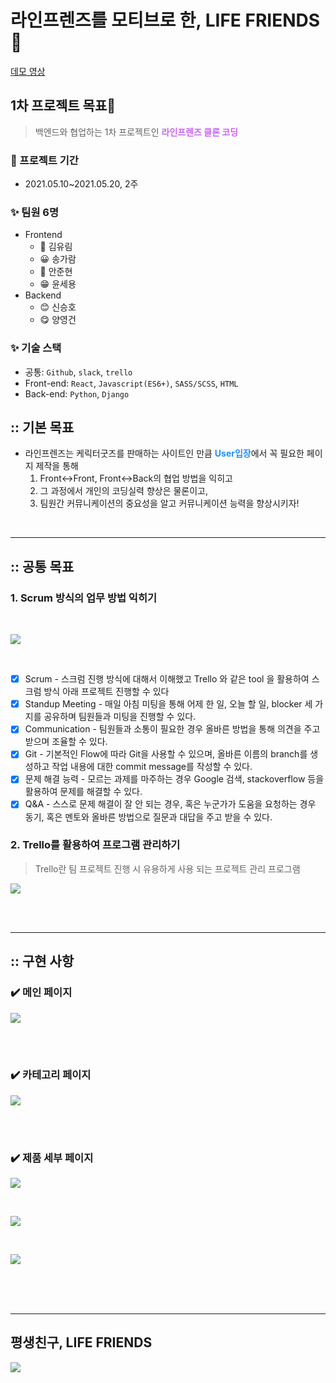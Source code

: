 # 라인프렌즈를 모티브로 한, LIFE FRIENDS 🚀

[데모 영상](https://www.youtube.com/watch?v=r8UtkjeuLEU&t=46s)

## 1차 프로젝트 목표🚀

> 백엔드와 협업하는 1차 프로젝트인 <span style="color:#c865f0">**라인프렌즈 클론 코딩**</span>

### 🌱 프로젝트 기간

- 2021.05.10~2021.05.20, 2주

### ✨ 팀원 6명

- Frontend
  - 🤩 김유림
  - 😀 송가람
  - 🤗 안준현
  - 😁 윤세용
- Backend
  - 😊 신승호
  - 😋 양영건

### ✨ 기술 스택

- 공통: `Github`, `slack`, `trello`
- Front-end: `React`, `Javascript(ES6+)`, `SASS/SCSS`, `HTML`
- Back-end: `Python`, `Django`

## :: 기본 목표

- 라인프렌즈는 케릭터굿즈를 판매하는 사이트인 만큼 <span style="color:dodgerblue">**User입장**</span>에서 꼭 필요한 페이지 제작을 통해
  1. Front↔︎Front, Front↔︎Back의 협업 방법을 익히고
  2. 그 과정에서 개인의 코딩실력 향상은 물론이고,
  3. 팀원간 커뮤니케이션의 중요성을 알고 커뮤니케이션 능력을 향상시키자!

<br />

---

## :: 공통 목표

### 1. Scrum 방식의 업무 방법 익히기

<br />

![](https://images.velog.io/images/april_5/post/eb35258a-23c8-4d4c-9f41-0fbd168f058b/KakaoTalk_Photo_2021-05-22-20-56-12.png)

<br />

- [x] Scrum - 스크럼 진행 방식에 대해서 이해했고 Trello 와 같은 tool 을 활용하여 스크럼 방식 아래 프로젝트 진행할 수 있다
- [x] Standup Meeting - 매일 아침 미팅을 통해 어제 한 일, 오늘 할 일, blocker 세 가지를 공유하며 팀원들과 미팅을 진행할 수 있다.
- [x] Communication - 팀원들과 소통이 필요한 경우 올바른 방법을 통해 의견을 주고 받으며 조율할 수 있다.
- [x] Git - 기본적인 Flow에 따라 Git을 사용할 수 있으며, 올바른 이름의 branch를 생성하고 작업 내용에 대한 commit message를 작성할 수 있다.
- [x] 문제 해결 능력 - 모르는 과제를 마주하는 경우 Google 검색, stackoverflow 등을 활용하여 문제를 해결할 수 있다.
- [x] Q&A - 스스로 문제 해결이 잘 안 되는 경우, 혹은 누군가가 도움을 요청하는 경우 동기, 혹은 멘토와 올바른 방법으로 질문과 대답을 주고 받을 수 있다.

### 2. Trello를 활용하여 프로그램 관리하기

> Trello란 팀 프로젝트 진행 시 유용하게 사용 되는 프로젝트 관리 프로그램

 ![](https://images.velog.io/images/april_5/post/caf07db0-e0ba-4ddb-84a7-779e4eb92c64/1%E1%84%8E%E1%85%A1%20%E1%84%91%E1%85%B3%E1%84%85%E1%85%A9%E1%84%8C%E1%85%A6%E1%86%A8%E1%84%90%E1%85%B3%20%E1%84%90%E1%85%B3%E1%84%85%E1%85%A6%E1%86%AF%E1%84%85%E1%85%A9.png) 

 <br /><br />

---

## :: 구현 사항

### ✔️ 메인 페이지

![](https://images.velog.io/images/april_5/post/0d21a5c4-6f41-4062-af48-9b6a294b0650/main.gif)

  <br /><br />

### ✔️ 카테고리 페이지

![](https://images.velog.io/images/april_5/post/d199e768-8c5f-41b4-a3be-2ba68c6155ff/%E1%84%89%E1%85%B3%E1%84%8F%E1%85%B3%E1%84%85%E1%85%B5%E1%86%AB%E1%84%89%E1%85%A3%E1%86%BA%202021-07-06%2013.30.52.png)

  <br /><br />

### ✔️ 제품 세부 페이지
    
![](https://images.velog.io/images/april_5/post/08c07ad3-5f3e-45cb-9497-94e834f9566d/%E1%84%85%E1%85%B5%E1%84%87%E1%85%B2%E1%84%83%E1%85%B3%E1%86%BC%E1%84%85%E1%85%A9%E1%86%A8.gif)

<br />

![](https://images.velog.io/images/april_5/post/295135b5-f5d5-401f-8c5c-71844dbc64f8/%E1%84%89%E1%85%B3%E1%84%8F%E1%85%B3%E1%84%85%E1%85%B5%E1%86%AB%E1%84%89%E1%85%A3%E1%86%BA%202021-07-06%2013.31.40.png) 

<br />

![](https://images.velog.io/images/april_5/post/08c07ad3-5f3e-45cb-9497-94e834f9566d/%E1%84%85%E1%85%B5%E1%84%87%E1%85%B2%E1%84%83%E1%85%B3%E1%86%BC%E1%84%85%E1%85%A9%E1%86%A8.gif)

<br />
<br />
<br />

---

## 평생친구, LIFE FRIENDS

![](https://images.velog.io/images/april_5/post/16be2a41-b9b1-4e81-9283-de23e22c68ce/iOS%20%EC%9D%B4%EB%AF%B8%EC%A7%80.jpg) 
